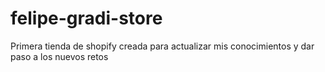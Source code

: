 # felipe-gradi-store
Primera tienda de shopify creada para actualizar mis conocimientos y dar paso a los nuevos retos
